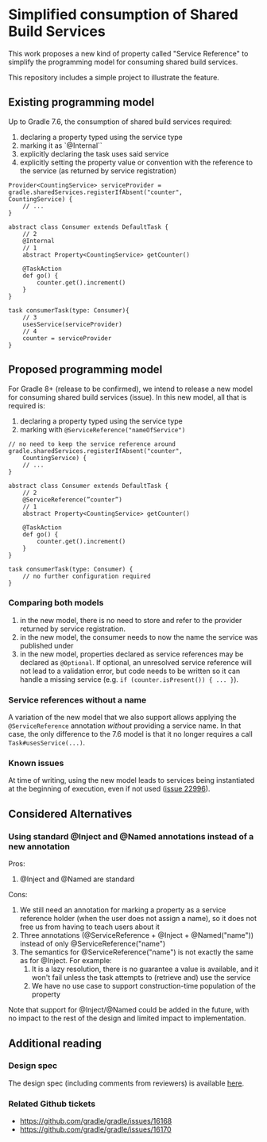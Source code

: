# Simplified consumption of Shared Build Services

This work proposes a new kind of property called "Service Reference" to simplify the programming model for consuming shared build services. 

This repository includes a simple project to illustrate the feature.

## Existing programming model

Up to Gradle 7.6, the consumption of shared build services required:

1. declaring a property typed using the service type
2. marking it as `@Internal``
3. explicitly declaring the task uses said service
4. explicitly setting the property value or convention with the reference to the service (as returned by service registration)

```
Provider<CountingService> serviceProvider = gradle.sharedServices.registerIfAbsent("counter", 
CountingService) {
    // ... 
}

abstract class Consumer extends DefaultTask {
    // 2
    @Internal 
    // 1
    abstract Property<CountingService> getCounter() 

    @TaskAction
    def go() {
        counter.get().increment()
    }
}

task consumerTask(type: Consumer){
    // 3
    usesService(serviceProvider)
    // 4
    counter = serviceProvider
}

```

## Proposed programming model

For Gradle 8+ (release to be confirmed), we intend to release a new model for consuming shared build services (issue). In this new model, all that is required is:

1. declaring a property typed using the service type
2. marking with `@ServiceReference("nameOfService")`

```
// no need to keep the service reference around
gradle.sharedServices.registerIfAbsent("counter", 
    CountingService) {
    // ...
}

abstract class Consumer extends DefaultTask {
    // 2
    @ServiceReference(”counter”)
    // 1
    abstract Property<CountingService> getCounter()

    @TaskAction
    def go() {
        counter.get().increment()
    }
}

task consumerTask(type: Consumer) {
    // no further configuration required
}

```


### Comparing both models

1. in the new model, there is no need to store and refer to the provider returned by service registration.
1. in the new model, the consumer needs to now the name the service was published under
1. in the new model, properties declared as service references may be declared as `@Optional`. If optional, an unresolved service reference will not lead to a validation error, but code needs to be written so it can handle a missing service (e.g. `if (counter.isPresent()) { ... }`).

### Service references without a name

A variation of the new model that we also support allows applying the `@ServiceReference` annotation _without_ providing a service name. In that case, the only difference to the 7.6 model is that it no longer requires a call `Task#usesService(...)`. 

### Known issues

At time of writing, using the new model leads to services being instantiated at the beginning of execution, even if not used ([issue 22996](https://github.com/gradle/gradle/issues/22996)). 

## Considered Alternatives

### Using standard @Inject and @Named annotations instead of a new annotation 

Pros:

1. @Inject and @Named are standard

Cons:

1. We still need an annotation for marking a property as a service reference holder (when the user does not assign a name), so it does not free us from having to teach users about it
1. Three annotations (@ServiceReference + @Inject + @Named("name")) instead of only @ServiceReference("name")
1. The semantics for @ServiceReference("name") is not exactly the same as for @Inject. For example:
    1. It is a lazy resolution, there is no guarantee a value is available, and it won't fail unless the task attempts to (retrieve and) use the service
    1. We have no use case to support construction-time population of the property

Note that support for @Inject/@Named could be added in the future, with no impact to the rest of the design and limited impact to implementation. 

## Additional reading

### Design spec

The design spec (including comments from reviewers) is available [here](https://docs.google.com/document/d/15dlxPKI0SZvmwgoMLtdGjlr4DbXp1VqMOzXpLEEWgj4/edit#).

### Related Github tickets

* https://github.com/gradle/gradle/issues/16168
* https://github.com/gradle/gradle/issues/16170

